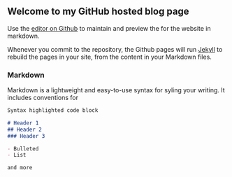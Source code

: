 ## Welcome to my GitHub hosted blog page

Use the [editor on Github](https://github.com/shawnajean/octocat.github.io/edit/master/index.md) to maintain and preview the for the website in markdown.

Whenever you commit to the repository, the Github pages will run [Jekyll](https://jekyllrb.com/) to rebuild the pages in your site, from the
content in your Markdown files.

### Markdown

Markdown is a lightweight and easy-to-use syntax for syling your writing. It includes conventions for

```markdown
Syntax highlighted code block

# Header 1
## Header 2
### Header 3

- Bulleted
- List

and more

```
